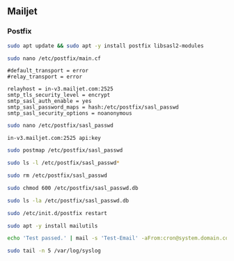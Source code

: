 ## Mailjet

### Postfix
```sh
sudo apt update && sudo apt -y install postfix libsasl2-modules
```

```sh
sudo nano /etc/postfix/main.cf
```

```
#default_transport = error
#relay_transport = error
```

```
relayhost = in-v3.mailjet.com:2525
smtp_tls_security_level = encrypt
smtp_sasl_auth_enable = yes
smtp_sasl_password_maps = hash:/etc/postfix/sasl_passwd
smtp_sasl_security_options = noanonymous
```

```sh
sudo nano /etc/postfix/sasl_passwd
```

```
in-v3.mailjet.com:2525 api:key
```

```sh
sudo postmap /etc/postfix/sasl_passwd
```

```sh
sudo ls -l /etc/postfix/sasl_passwd*
```

```sh
sudo rm /etc/postfix/sasl_passwd
```

```sh
sudo chmod 600 /etc/postfix/sasl_passwd.db
```

```sh
sudo ls -la /etc/postfix/sasl_passwd.db
```

```sh
sudo /etc/init.d/postfix restart
```

```sh
sudo apt -y install mailutils
```

```sh
echo 'Test passed.' | mail -s 'Test-Email' -aFrom:cron@system.domain.com to@domain.com
```

```sh
sudo tail -n 5 /var/log/syslog
```
